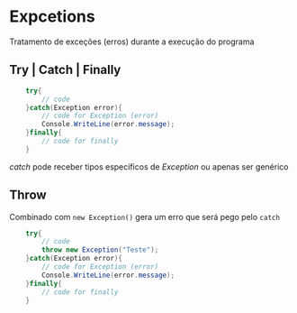 # Expcetions

Tratamento de exceções (erros) durante a execução do programa

## Try | Catch | Finally

```c#
    try{
        // code
    }catch(Exception error){
        // code for Exception (error)
        Console.WriteLine(error.message);
    }finally{
        // code for finally
    }
```

_catch_ pode receber tipos específicos de _Exception_ ou apenas ser genérico

## Throw

Combinado com `new Exception()` gera um erro que será pego pelo `catch`

```c#
    try{
        // code
        throw new Exception("Teste");
    }catch(Exception error){
        // code for Exception (error)
        Console.WriteLine(error.message);
    }finally{
        // code for finally
    }
```
